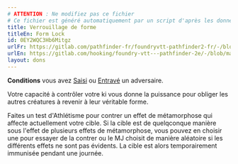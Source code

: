 ```yaml
---
# ATTENTION : Ne modifiez pas ce fichier
# Ce fichier est généré automatiquement par un script d'après les données du module Foundry VTT officiel et de sa traduction
title: Verrouillage de forme
titleEn: Form Lock
id: 0EY2WQC3Hb6Mitgz
urlFr: https://gitlab.com/pathfinder-fr/foundryvtt-pathfinder2-fr/-/blob/master/data/feats/0EY2WQC3Hb6Mitgz.htm
urlEn: https://gitlab.com/hooking/foundry-vtt---pathfinder-2e/-/blob/master/packs/data/feats.db/form-lock.json
layout: dons
---
```

**Conditions** vous avez [Saisi](../conditions/agrippé-empoigné.html) ou [Entravé](../conditions/entravé.html) un adversaire.

Votre capacité à contrôler votre ki vous donne la puissance pour obliger les autres créatures à revenir à leur véritable forme.

Faites un test d'Athlétisme pour contrer un effet de métamorphose qui affecte actuellement votre cible. Si la cible est de quelqconque manière sous l'effet de plusieurs effets de métamorphose, vous pouvez en choisir une pour essayer de la contrer ou le MJ choisit de manière aléatoire si les différents effets ne sont pas évidents. La cible est alors temporairement immunisée pendant une journée.
